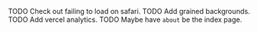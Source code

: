 TODO Check out failing to load on safari.
TODO Add grained backgrounds.
TODO Add vercel analytics.
TODO Maybe have `about` be the index page.
